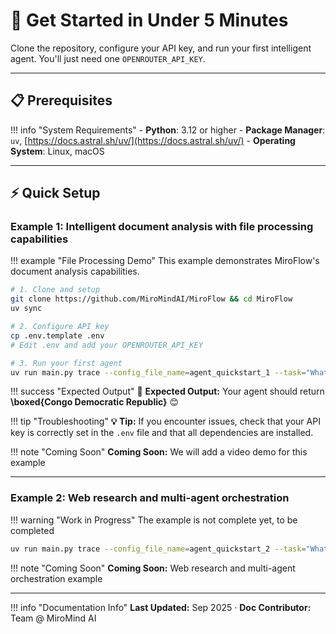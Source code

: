 
# 🚀 Get Started in Under 5 Minutes

Clone the repository, configure your API key, and run your first intelligent agent. You'll just need one `OPENROUTER_API_KEY`.

---

## 📋 Prerequisites

!!! info "System Requirements"
    - **Python**: 3.12 or higher
    - **Package Manager**: `uv`, [https://docs.astral.sh/uv/](https://docs.astral.sh/uv/)
    - **Operating System**: Linux, macOS

---

## ⚡ Quick Setup

### Example 1: Intelligent document analysis with file processing capabilities

!!! example "File Processing Demo"
    This example demonstrates MiroFlow's document analysis capabilities.

```bash title="Setup Commands"
# 1. Clone and setup
git clone https://github.com/MiroMindAI/MiroFlow && cd MiroFlow
uv sync

# 2. Configure API key
cp .env.template .env
# Edit .env and add your OPENROUTER_API_KEY

# 3. Run your first agent
uv run main.py trace --config_file_name=agent_quickstart_1 --task="What is the first country listed in the XLSX file that have names starting with Co?" --task_file_name="data/FSI-2023-DOWNLOAD.xlsx"
```

!!! success "Expected Output"
    🎉 **Expected Output:** Your agent should return **\boxed{Congo Democratic Republic}** 😊

!!! tip "Troubleshooting"
    **💡 Tip:** If you encounter issues, check that your API key is correctly set in the `.env` file and that all dependencies are installed.

!!! note "Coming Soon"
    **Coming Soon:** We will add a video demo for this example

---

### Example 2: Web research and multi-agent orchestration

!!! warning "Work in Progress"
    The example is not complete yet, to be completed

```bash title="Web Research Command"
uv run main.py trace --config_file_name=agent_quickstart_2 --task="What is the Nasdaq Composite Index at today?"
```

!!! note "Coming Soon"
    **Coming Soon:** Web research and multi-agent orchestration example

---

!!! info "Documentation Info"
    **Last Updated:** Sep 2025 · **Doc Contributor:** Team @ MiroMind AI


